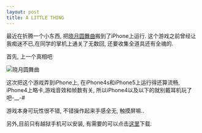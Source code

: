 ```yaml
---
layout: post
title: A LITTLE THING
---
```


最近在折腾一个小东西, 把[晓月圆舞曲](http://baike.baidu.com/view/557937.htm?fromId=1025237)搬到了iPhone上运行. 这个游戏之前曾经让我痴迷不已,在同学的掌机上通关了无数回, 还要收集全道具还有全魂的.

首先, 上一个真相吧

![晓月圆舞曲](https://raw.githubusercontent.com/Dengz/dengz.github.io/master/images/IMG_3244-300x169.png)

这次把这个游戏弄到iPhone上, 在iPhone4s和iPhone5上运行得还算流畅, iPhone4上略卡,游戏音效和帧数有关, 所以iPhone4以及以下的就别戴耳机玩了吧-__-#

游戏本身可玩性很不错, 不错操作起来手感全无, 触摸屏嘛..

另外,目前只有越狱手机可以安装, 有需要的可以点击[这里](http://pan.baidu.com/share/link?shareid=1635318310&uk=4213856257)下载.
